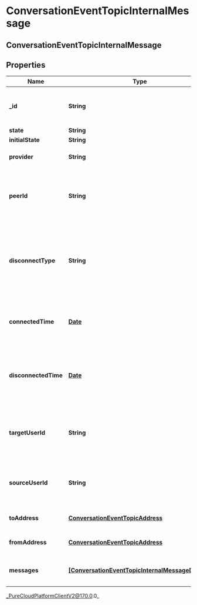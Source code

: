 # ConversationEventTopicInternalMessage

## ConversationEventTopicInternalMessage

## Properties

|Name | Type | Description | Notes|
|------------ | ------------- | ------------- | -------------|
| **_id** | **String** | A globally unique identifier for this communication. | [optional] |
| **state** | **String** |  | [optional] |
| **initialState** | **String** |  | [optional] |
| **provider** | **String** | The source provider of the message. | [optional] |
| **peerId** | **String** | The id of the peer communication corresponding to a matching leg for this communication. | [optional] |
| **disconnectType** | **String** | System defined string indicating what caused the communication to disconnect. Will be null until the communication disconnects. | [optional] |
| **connectedTime** | [**Date**](Date) | The timestamp when this communication was connected in the cloud clock. | [optional] |
| **disconnectedTime** | [**Date**](Date) | The timestamp when this communication disconnected from the conversation in the provider clock. | [optional] |
| **targetUserId** | **String** | The user ID for the participant on receiving side of the internal message conversation. | [optional] |
| **sourceUserId** | **String** | The user ID for the participant on sending side of the internal message conversation. | [optional] |
| **toAddress** | [**ConversationEventTopicAddress**](ConversationEventTopicAddress) | Address and name data for a call endpoint. | [optional] |
| **fromAddress** | [**ConversationEventTopicAddress**](ConversationEventTopicAddress) | Address and name data for a call endpoint. | [optional] |
| **messages** | [**[ConversationEventTopicInternalMessageDetails]**]([ConversationEventTopicInternalMessageDetails]) | The messages sent on this communication channel. | [optional] |



_PureCloudPlatformClientV2@170.0.0_
